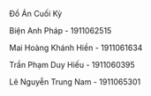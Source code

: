 Đồ Án Cuối Kỳ

Biện Anh Pháp - 1911062515

Mai Hoàng Khánh Hiền - 1911061634

Trần Phạm Duy Hiếu - 1911060395

Lê Nguyễn Trung Nam - 1911065301
